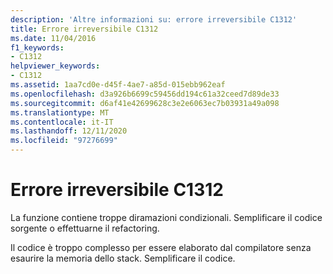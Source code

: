```yaml
---
description: 'Altre informazioni su: errore irreversibile C1312'
title: Errore irreversibile C1312
ms.date: 11/04/2016
f1_keywords:
- C1312
helpviewer_keywords:
- C1312
ms.assetid: 1aa7cd0e-d45f-4ae7-a85d-015ebb962eaf
ms.openlocfilehash: d3a926b6699c59456dd194c61a32ceed7d89de33
ms.sourcegitcommit: d6af41e42699628c3e2e6063ec7b03931a49a098
ms.translationtype: MT
ms.contentlocale: it-IT
ms.lasthandoff: 12/11/2020
ms.locfileid: "97276699"
---
```

# <a name="fatal-error-c1312"></a>Errore irreversibile C1312

La funzione contiene troppe diramazioni condizionali. Semplificare il codice sorgente o effettuarne il refactoring.

Il codice è troppo complesso per essere elaborato dal compilatore senza esaurire la memoria dello stack.  Semplificare il codice.

